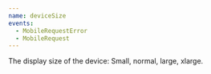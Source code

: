 ```yaml
---
name: deviceSize
events:
  - MobileRequestError
  - MobileRequest
---
```


The display size of the device: Small, normal, large, xlarge.